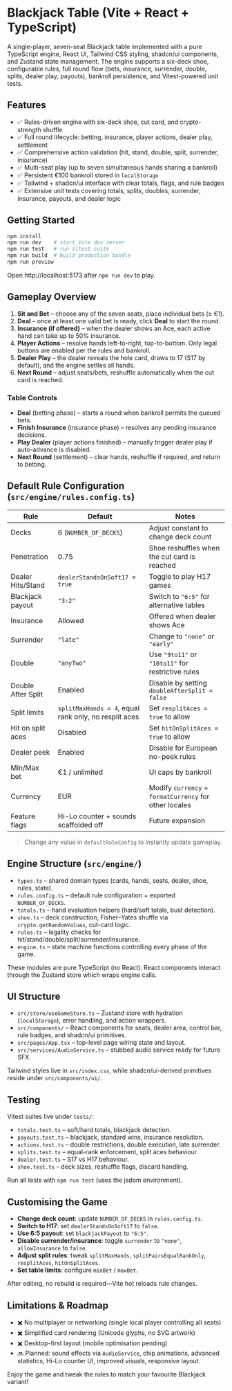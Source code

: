 # Blackjack Table (Vite + React + TypeScript)

A single-player, seven-seat Blackjack table implemented with a pure TypeScript engine, React UI, Tailwind CSS styling, shadcn/ui components, and Zustand state management. The engine supports a six-deck shoe, configurable rules, full round flow (bets, insurance, surrender, double, splits, dealer play, payouts), bankroll persistence, and Vitest-powered unit tests.

## Features

- ✅ Rules-driven engine with six-deck shoe, cut card, and crypto-strength shuffle
- ✅ Full round lifecycle: betting, insurance, player actions, dealer play, settlement
- ✅ Comprehensive action validation (hit, stand, double, split, surrender, insurance)
- ✅ Multi-seat play (up to seven simultaneous hands sharing a bankroll)
- ✅ Persistent €100 bankroll stored in `localStorage`
- ✅ Tailwind + shadcn/ui interface with clear totals, flags, and rule badges
- ✅ Extensive unit tests covering totals, splits, doubles, surrender, insurance, payouts, and dealer logic

## Getting Started

```bash
npm install
npm run dev    # start Vite dev server
npm run test   # run Vitest suite
npm run build  # build production bundle
npm run preview
```

Open http://localhost:5173 after `npm run dev` to play.

## Gameplay Overview

1. **Sit and Bet** – choose any of the seven seats, place individual bets (≥ €1).
2. **Deal** – once at least one valid bet is ready, click **Deal** to start the round.
3. **Insurance (if offered)** – when the dealer shows an Ace, each active hand can take up to 50% insurance.
4. **Player Actions** – resolve hands left-to-right, top-to-bottom. Only legal buttons are enabled per the rules and bankroll.
5. **Dealer Play** – the dealer reveals the hole card, draws to 17 (S17 by default), and the engine settles all hands.
6. **Next Round** – adjust seats/bets, reshuffle automatically when the cut card is reached.

### Table Controls

- **Deal** (betting phase) – starts a round when bankroll permits the queued bets.
- **Finish Insurance** (insurance phase) – resolves any pending insurance decisions.
- **Play Dealer** (player actions finished) – manually trigger dealer play if auto-advance is disabled.
- **Next Round** (settlement) – clear hands, reshuffle if required, and return to betting.

## Default Rule Configuration (`src/engine/rules.config.ts`)

| Rule | Default | Notes |
|------|---------|-------|
| Decks | 6 (`NUMBER_OF_DECKS`) | Adjust constant to change deck count |
| Penetration | 0.75 | Shoe reshuffles when the cut card is reached |
| Dealer Hits/Stand | `dealerStandsOnSoft17 = true` | Toggle to play H17 games |
| Blackjack payout | `"3:2"` | Switch to `"6:5"` for alternative tables |
| Insurance | Allowed | Offered when dealer shows Ace |
| Surrender | `"late"` | Change to `"none"` or `"early"` |
| Double | `"anyTwo"` | Use `"9to11"` or `"10to11"` for restrictive rules |
| Double After Split | Enabled | Disable by setting `doubleAfterSplit = false` |
| Split limits | `splitMaxHands = 4`, equal rank only, no resplit aces | Set `resplitAces = true` to allow | 
| Hit on split aces | Disabled | Set `hitOnSplitAces = true` to allow |
| Dealer peek | Enabled | Disable for European no-peek rules |
| Min/Max bet | €1 / unlimited | UI caps by bankroll |
| Currency | EUR | Modify `currency` + `formatCurrency` for other locales |
| Feature flags | Hi-Lo counter + sounds scaffolded off | Future expansion |

> Change any value in `defaultRuleConfig` to instantly update gameplay.

## Engine Structure (`src/engine/`)

- `types.ts` – shared domain types (cards, hands, seats, dealer, shoe, rules, state).
- `rules.config.ts` – default rule configuration + exported `NUMBER_OF_DECKS`.
- `totals.ts` – hand evaluation helpers (hard/soft totals, bust detection).
- `shoe.ts` – deck construction, Fisher–Yates shuffle via `crypto.getRandomValues`, cut-card logic.
- `rules.ts` – legality checks for hit/stand/double/split/surrender/insurance.
- `engine.ts` – state machine functions controlling every phase of the game.

These modules are pure TypeScript (no React). React components interact through the Zustand store which wraps engine calls.

## UI Structure

- `src/store/useGameStore.ts` – Zustand store with hydration (`localStorage`), error handling, and action wrappers.
- `src/components/` – React components for seats, dealer area, control bar, rule badges, and shadcn/ui primitives.
- `src/pages/App.tsx` – top-level page wiring state and layout.
- `src/services/AudioService.ts` – stubbed audio service ready for future SFX.

Tailwind styles live in `src/index.css`, while shadcn/ui-derived primitives reside under `src/components/ui/`.

## Testing

Vitest suites live under `tests/`:

- `totals.test.ts` – soft/hard totals, blackjack detection.
- `payouts.test.ts` – blackjack, standard wins, insurance resolution.
- `actions.test.ts` – double restrictions, double execution, late surrender.
- `splits.test.ts` – equal-rank enforcement, split aces behaviour.
- `dealer.test.ts` – S17 vs H17 behaviour.
- `shoe.test.ts` – deck sizes, reshuffle flags, discard handling.

Run all tests with `npm run test` (uses the jsdom environment).

## Customising the Game

- **Change deck count**: update `NUMBER_OF_DECKS` in `rules.config.ts`.
- **Switch to H17**: set `dealerStandsOnSoft17` to `false`.
- **Use 6:5 payout**: set `blackjackPayout` to `"6:5"`.
- **Disable surrender/insurance**: toggle `surrender` to `"none"`, `allowInsurance` to `false`.
- **Adjust split rules**: tweak `splitMaxHands`, `splitPairsEqualRankOnly`, `resplitAces`, `hitOnSplitAces`.
- **Set table limits**: configure `minBet` / `maxBet`.

After editing, no rebuild is required—Vite hot reloads rule changes.

## Limitations & Roadmap

- ✖️ No multiplayer or networking (single local player controlling all seats)
- ✖️ Simplified card rendering (Unicode glyphs, no SVG artwork)
- ✖️ Desktop-first layout (mobile optimisation pending)
- 🔜 Planned: sound effects via `AudioService`, chip animations, advanced statistics, Hi-Lo counter UI, improved visuals, responsive layout.

Enjoy the game and tweak the rules to match your favourite Blackjack variant!

